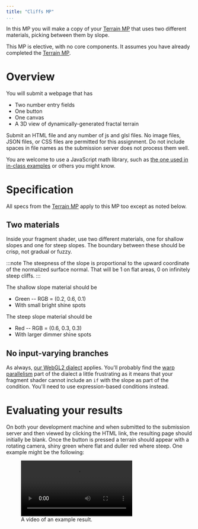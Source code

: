 ```yaml
---
title: "Cliffs MP"
...
```


In this MP you will make a copy of your [Terrain MP](terrain.html) that uses two different materials, picking between them by slope.

This MP is elective, with no core components.
It assumes you have already completed the [Terrain MP](terrain.html).

# Overview

You will submit a webpage that has

- Two number entry fields
- One button
- One canvas
- A 3D view of dynamically-generated fractal terrain

Submit an HTML file and any number of js and glsl files. No image files, JSON files, or CSS files are permitted for this assignment.
Do not include spaces in file names as the submission server does not process them well.

You are welcome to use a JavaScript math library, such as [the one used in in-class examples](../code/math.js) or others you might know.

# Specification

All specs from the [Terrain MP](terrain.html) apply to this MP too except as noted below.

## Two materials

Inside your fragment shader, use two different materials,
one for shallow slopes and one for steep slopes.
The boundary between these should be crisp, not gradual or fuzzy.

:::note
The steepness of the slope is proportional to the upward coordinate of the normalized surface normal.
That will be 1 on flat areas, 0 on infinitely steep cliffs.
:::

The shallow slope material should be

- Green -- RGB = (0.2, 0.6, 0.1)
- With small bright shine spots

The steep slope material should be

- Red -- RGB = (0.6, 0.3, 0.3)
- With larger dimmer shine spots

## No input-varying branches

As always, [our WebGL2 dialect](../text/dialect.html) applies.
You'll probably find the [warp parallelism](../text/dialect.html#warp-parallelism) part of the dialect a little frustrating
as it means that your fragment shader cannot include an `if` with the slope as part of the condition.
You'll need to use expression-based conditions instead.


# Evaluating your results

On both your development machine
and when submitted to the submission server and then viewed by clicking the HTML link,
the resulting page should initially be blank.
Once the button is pressed a terrain should appear with a rotating camera, shiny green where flat and duller red where steep.
One example might be the following:

<figure>
<video controls autoplay loop>
<source src="vid/cliffs.webm" type="video/webm"/>
<source src="vid/cliffs.mp4" type="video/mp4"/>
</video>
<figcaption>
A video of an example result.
</figcaption>
</figure>

